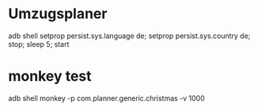 # Umzugsplaner
adb shell setprop persist.sys.language de; setprop persist.sys.country de; stop; sleep 5; start

# monkey test
adb shell monkey -p com.planner.generic.christmas -v 1000